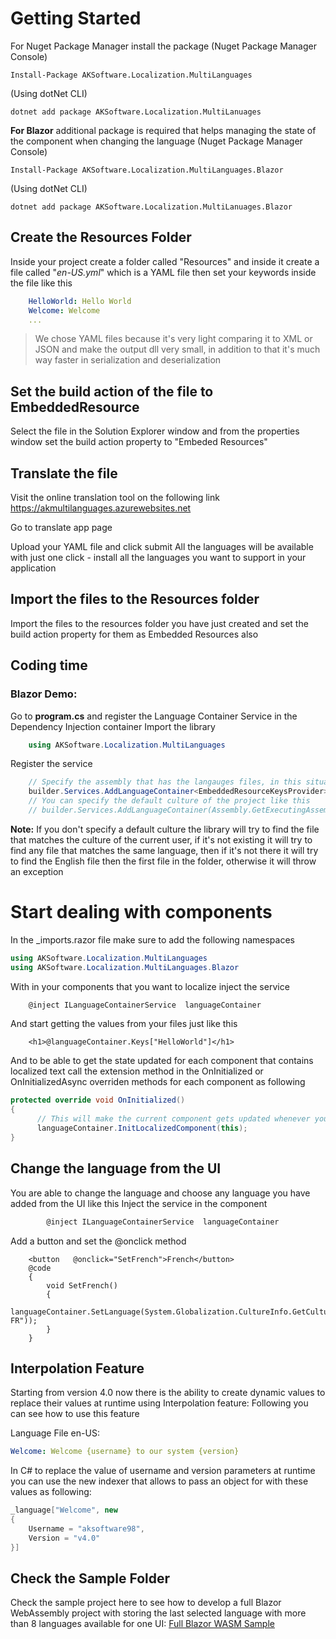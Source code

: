 


# Getting Started

For Nuget Package Manager install the package 
(Nuget Package Manager Console)
``` PS
Install-Package AKSoftware.Localization.MultiLanguages 
```
(Using dotNet CLI)
``` CLI
dotnet add package AKSoftware.Localization.MultiLanuages
```
**For Blazor** additional package is required that helps managing the state of the component when changing the language 
(Nuget Package Manager Console)
``` PS
Install-Package AKSoftware.Localization.MultiLanguages.Blazor 
```
(Using dotNet CLI)
``` CLI
dotnet add package AKSoftware.Localization.MultiLanuages.Blazor
```


## Create the Resources Folder

Inside your project create a folder called "Resources"
and inside it create a file called "*en-US.yml*" which is a YAML file 
then set your keywords inside the file like this 
``` YAML
    HelloWorld: Hello World
    Welcome: Welcome
    ...
```
> We chose YAML files because it's very light comparing it to XML or JSON and make the output dll very small, in addition to that it's much way faster in serialization and deserialization 

## Set the build action of the file to EmbeddedResource

Select the file in the Solution Explorer window and from the properties window set the build action property to "Embeded Resources"

## Translate the file

Visit the online translation tool on the following link 
https://akmultilanguages.azurewebsites.net

Go to translate app page

Upload your YAML file and click submit
All the languages will be available with just one click - install all the languages you want to support in your application 

## Import the files to the Resources folder

Import the files to the resources folder you have just created and set the build action property for them as Embedded Resources also 

## Coding time
### Blazor Demo:

Go to **program.cs** and register the Language Container Service in the Dependency Injection container
Import the library 
``` C#
    using AKSoftware.Localization.MultiLanguages
```

Register the service  
``` C#
    // Specify the assembly that has the langauges files, in this situation it's the current assembly 
    builder.Services.AddLanguageContainer<EmbeddedResourceKeysProvider>(Assembly.GetExecutingAssembly());
	// You can specify the default culture of the project like this 
    // builder.Services.AddLanguageContainer(Assembly.GetExecutingAssembly(), CultureInfo.GetCultureInfo("fr-Fr"));
``` 
**Note:**
If you don't specify a default culture the library will try to find the file that matches the culture of the current user, if it's not existing it will try to find any file that matches the same language, then if it's not there it will try to find the English file then the first file in the folder, otherwise it will throw an exception 


# Start dealing with components 
In the _imports.razor file make sure to add the following namespaces
``` C#
using AKSoftware.Localization.MultiLanguages
using AKSoftware.Localization.MultiLanguages.Blazor
```
With in your components that you want to localize inject the service 
``` C#
    @inject ILanguageContainerService  languageContainer
```
And start getting the values from your files just like this 
``` Razor
    <h1>@languageContainer.Keys["HelloWorld"]</h1>
```

And to be able to get the state updated for each component that contains localized text call the extension method in the OnInitialized or OnInitializedAsync overriden methods for each component as following 
``` C#
protected override void OnInitialized()
{
      // This will make the current component gets updated whenever you change the language of the application 
      languageContainer.InitLocalizedComponent(this);
}
```

## Change the language from the UI

You are able to change the language and choose any language you have added from the UI like this 
Inject the service in the component 
``` C#
        @inject ILanguageContainerService  languageContainer
```
Add a button and set the @onclick method
``` Razor
    <button   @onclick="SetFrench">French</button>
    @code
    {
	    void SetFrench()
	    {
		    languageContainer.SetLanguage(System.Globalization.CultureInfo.GetCultureInfo("fr-FR"));
	    }
    }
```

## Interpolation Feature 
Starting from version 4.0 now there is the ability to create dynamic values to replace their values at runtime using Interpolation feature:
Following you can see how to use this feature

Language File en-US:
```YAML
Welcome: Welcome {username} to our system {version}
```

In C# to replace the value of username and version parameters at runtime you can use the new indexer that allows to pass an object for with these values as following: 

```C#
_language["Welcome", new 
{
	Username = "aksoftware98",
	Version = "v4.0"
}]
```

## Check the Sample Folder
Check the sample project here to see how to develop a full Blazor WebAssembly project with storing the last selected language with more than 8 languages available for one UI:
[Full Blazor WASM Sample](https://github.com/aksoftware98/multilanguages/tree/master/src/BlazorAKLocalization)

<!--stackedit_data:
eyJoaXN0b3J5IjpbMTAyMDY4NDldfQ==
-->